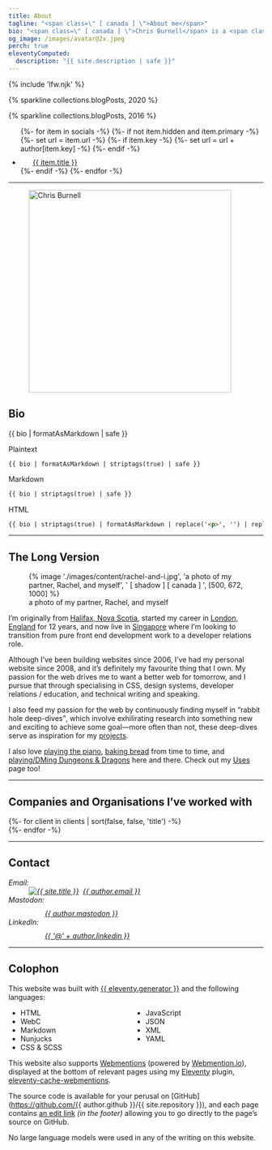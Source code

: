 ```yaml
---
title: About
tagline: "<span class=\" [ canada ] \">About me</span>"
bio: "<span class=\" [ canada ] \">Chris Burnell</span> is a <span class=\" [ canada ] \">Canadian</span> Front End Developer / Software Engineer. He was a dedicated volunteer Organiser for the [State of the Browser](https://stateofthebrowser.com) conference from 2018 to 2024, having brought together over 50 leading speakers to the delight of 150+ attendees each year. He’s [“Ravenous for CSS”](https://chrisburnell.com/tag/css/), often found [rabbit-hole deep-diving](https://chrisburnell.com/projects/), and his [Webmention Plugin](https://chrisburnell.com/eleventy-cache-webmentions/) for [Eleventy](https://11ty.dev) helps people connect across the [Fediverse](https://en.wikipedia.org/wiki/Fediverse) and [IndieWeb](https://indieweb.org)."
og_image: /images/avatar@2x.jpeg
perch: true
eleventyComputed:
  description: "{{ site.description | safe }}"
---
```


{% include 'lfw.njk' %}

{% sparkline collections.blogPosts, 2020 %}

{% sparkline collections.blogPosts, 2016 %}

<p hidden><strong>I’ve got a <a href="https://chrisburnell.com/cv/">CV / resumé</a>, if that’s what you’re looking for.</strong></p>

<ul class=" [ cluster  center ] ">
    {%- for item in socials -%}
        {%- if not item.hidden and item.primary -%}
            {%- set url = item.url -%}
            {%- if item.key -%}
                {%- set url = url + author[item.key] -%}
            {%- endif -%}
            <li><a href="{{ url }}"><c-emoji><svg width="24" height="24" aria-hidden="true" focusable="false" style="{% if item.fill %}fill: {{ item.fill }}; {% endif %}margin-inline-end: 1ex;">{% if item.defs %}{{ item.defs | safe }}{% endif %}<use href="#svg--{{ item.title | lower }}"></use></svg></c-emoji>{{ item.title }}</a></li>
        {%- endif -%}
    {%- endfor -%}
</ul>

<hr>

<figure class=" [ overflow ] ">
    <img src="/images/avatar@4x.jpeg" alt="Chris Burnell" class=" [ shadow ] [ canada ] " width="400" height="400">
</figure>

## Bio

{{ bio | formatAsMarkdown | safe }}

<c-details>
<summary>Plaintext</summary>

```text
{{ bio | formatAsMarkdown | striptags(true) | safe }}
```

</c-details>

<c-details>
<summary>Markdown</summary>

```markdown
{{ bio | striptags(true) | safe }}
```

</c-details>

<c-details>
<summary>HTML</summary>

```html
{{ bio | striptags(true) | formatAsMarkdown | replace('<p>', '') | replace('</p>', '') | safe }}
```

</c-details>

<hr>

## The Long Version

<figure>
    {% image './images/content/rachel-and-i.jpg', 'a photo of my partner, Rachel, and myself', ' [ shadow ] [ canada ] ', [500, 672, 1000] %}
    <figcaption>a photo of my partner, Rachel, and myself</figcaption>
</figure>

I’m originally from [<span class=" [ canada ] ">Halifax, Nova Scotia</span>](https://www.openstreetmap.org/#map=13/44.6463/-63.6162), started my career in [London, England](https://www.openstreetmap.org/#map=10/51.4898/-0.0882) for 12 years, and now live in [Singapore](https://www.openstreetmap.org/#map=14/1.3156/103.9425) where I’m looking to transition from pure front end development work to a developer relations role.

Although I’ve been building websites since 2006, I’ve had my personal website since 2008, and it’s definitely my favourite thing that I own. My passion for the web drives me to want a better web for tomorrow, and I pursue that through specialising in CSS, design systems, developer relations / education, and technical writing and speaking.

I also feed my passion for the web by continuously finding myself in <q>rabbit hole deep-dives</q>, which involve exhilirating research into something new and exciting to achieve some goal—more often than not, these deep-dives serve as inspiration for my [projects](https://chrisburnell.com/projects/).

I also love <a href="https://chrisburnell.com/note/1510316111/" title="this link is a joke">playing the piano</a>, [baking bread](https://chrisburnell.com/note/1574856597/) from time to time, and [playing/DMing Dungeons & Dragons](https://chrisburnell.com/projects/#personal-projects) here and there. Check out my [Uses](/uses/) page too!

<hr>

<h2 id="worked-with">Companies and Organisations I’ve worked with</h2>

<div class=" [ grid ] [ shelf ] [ center ] " style="--min-inline-size: 6em; --gap: var(--size-gap);">
    {%- for client in clients | sort(false, false, 'title') -%}
        <article>
            <a href="{{ client.url }}" title="{{ client.title | safe }}" rel="external">
                <img src="/images/built/{{ client.image }}" class=" [ interaction-grow{% if client.darkInvert %}  dark-invert-colors{% endif %} ] " alt="" loading="lazy" decoding="async" style="max-height: 8rem">
            </a>
        </article>
    {%- endfor -%}
</div>

<!-- <hr> -->

<!-- ## Testimonials -->

<!-- {% include 'testimonials.njk' %} -->

<hr>

## Contact

<address>
    <dl>
        <dt>Email:</dt>
        <dd><a href="mailto:{{ author.email }}" class=" [ canada ] "><img src="/images/raven.svg" alt="{{ site.title }}" loading="lazy" decoding="async" class="brand-logo" style="margin-inline-end: 1ex;">{{ author.email }}</a></dd>
        <dt>Mastodon:</dt>
        <dd><a href="https://{{ author.mastodon_domain }}/{{ author.mastodon.split('@')[1] }}" class=" [ canada ] " title="{{ author.name }} on Mastodon"><c-emoji><svg width="24" height="24" aria-hidden="true" focusable="false" style="fill: #595aff; margin-inline-end: 1ex;"><use href="#svg--mastodon"></use></svg></c-emoji>{{ author.mastodon }}</a></dd>
        <dt>LinkedIn:</dt>
        <dd><a href="https://www.linkedin.com/in/{{ author.linkedin }}" class=" [ canada ] " title="{{ author.name }} on LinkedIn"><c-emoji><svg width="24" height="24" aria-hidden="true" focusable="false" style="fill: #0a66c2; margin-inline-end: 1ex;"><use href="#svg--linkedin"></use></svg></c-emoji>{{ '@' + author.linkedin }}</a></dd>
    </dl>
</address>

<hr>

## Colophon

This website was built with [{{ eleventy.generator }}](https://11ty.dev) and the following languages:

<ul style="column-count: 2;">
    <li>HTML</li>
    <li>WebC</li>
    <li>Markdown</li>
    <li>Nunjucks</li>
    <li>CSS & SCSS</li>
    <li>JavaScript</li>
    <li>JSON</li>
    <li>XML</li>
    <li>YAML</li>
</ul>

This website also supports [Webmentions](https://indieweb.org/webmention) (powered by [Webmention.io](https://webmention.io)), displayed at the bottom of relevant pages using my [Eleventy](https://11ty.dev) plugin, [eleventy-cache-webmentions](/eleventy-cache-webmentions/).

The source code is available for your perusal on [GitHub](https://github.com/{{ author.github }}/{{ site.repository }}), and each page contains [an edit link](#edit) *(in the footer)* allowing you to go directly to the page’s source on GitHub.

No large language models were used in any of the writing on this website.

<div id="wcb" class="carbonbadge wcb-d"></div>
<script src="https://unpkg.com/website-carbon-badges@1.1.3/b.min.js" defer></script>
